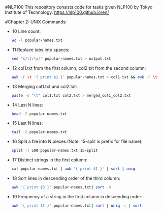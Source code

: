 #NLP100
This repository consists code for tasks given NLP100
by Tokyo Institute of Technology.
https://nlp100.github.io/en/

#Chapter 2: UNIX Commands:
- 10 Line count: 
 
```bash 
   wc -l popular-names.txt   
``` 
- 11 Replace tabs into spaces:
```bash
   sed "s/\t/\s/" popular-names.txt > output.txt
```

- 12 col1.txt from the first column, col2.txt from the second column:
```bash
   awk -F \t '{ print $1 }' popular-names.txt > col1.txt && awk -F \t '{ print $2 }' popular-names.txt > col2.txt
```
- 13 Merging col1.txt and col2.txt:
```bash
   paste -d "\t" col1.txt col2.txt > merged_col1_col2.txt 
```
- 14 Last N lines:
```bash 
   head -2 popular-names.txt
```
- 15 Last N lines:
```bash
   tail -2 popular-names.txt
```
- 16 Split a file into N pieces.(Note: 15-split is prefix for file name):
```bash
   split -l 500 popular-names.txt 15-split
```
- 17  Distinct strings in the first column:
```bash
   cat popular-names.txt | awk '{ print $1 }' | sort | uniq
```

- 18 Sort lines in descending order of the third column:
```bash
   awk '{ print $3 }' popular-names.txt| sort -h
```
- 19 Frequency of a string in the first column in descending order:
```bash
   awk '{ print $1 }' popular-names.txt| sort | uniq -c | sort 
```
